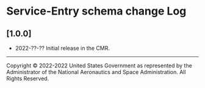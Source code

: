 # Service-Entry schema change Log

## [1.0.0]
- 2022-??-??
Initial release in the CMR.

----

Copyright © 2022-2022 United States Government as represented by the
Administrator of the National Aeronautics and Space Administration. All Rights
Reserved.
